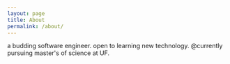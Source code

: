 ```yaml
---
layout: page
title: About
permalink: /about/
---
```


a budding software engineer.
open to learning new technology.
@currently pursuing master's of science at UF.
 